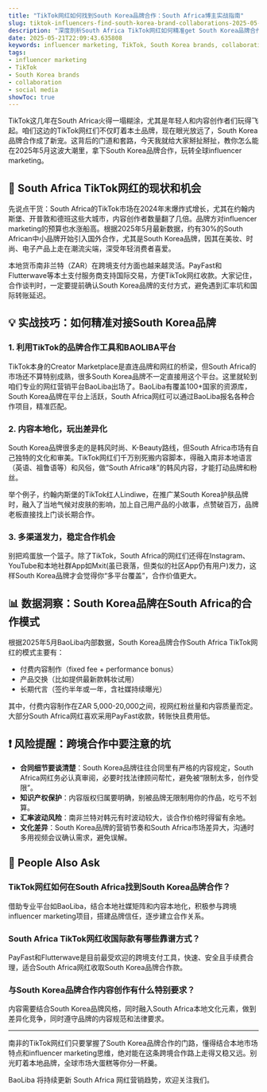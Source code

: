 ```yaml
---
title: "TikTok网红如何找到South Korea品牌合作：South Africa博主实战指南"
slug: tiktok-influencers-find-south-korea-brand-collaborations-2025-05-21
description: "深度剖析South Africa TikTok网红如何精准get South Korea品牌合作，结合本地社交媒体玩法和支付方式，实操干货满满。"
date: 2025-05-21T22:09:43.635808
keywords: influencer marketing, TikTok, South Korea brands, collaboration, social media
tags:
- influencer marketing
- TikTok
- South Korea brands
- collaboration
- social media
showToc: true
---
```


TikTok这几年在South Africa火得一塌糊涂，尤其是年轻人和内容创作者们玩得飞起。咱们这边的TikTok网红们不仅盯着本土品牌，现在眼光放远了，South Korea品牌合作成了新宠。这背后的门道和套路，今天我就给大家掰扯掰扯，教你怎么能在2025年5月这波大潮里，拿下South Korea品牌合作，玩转全球influencer marketing。

## 📢 South Africa TikTok网红的现状和机会

先说点干货：South Africa的TikTok市场在2024年末爆炸式增长，尤其在约翰内斯堡、开普敦和德班这些大城市，内容创作者数量翻了几倍。品牌方对influencer marketing的预算也水涨船高。根据2025年5月最新数据，约有30%的South African中小品牌开始引入国外合作，尤其是South Korea品牌，因其在美妆、时尚、电子产品上走在潮流尖端，深受年轻消费者喜爱。

本地货币南非兰特（ZAR）在跨境支付方面也越来越灵活。PayFast和Flutterwave等本土支付服务商支持国际交易，方便TikTok网红收款。大家记住，合作谈判时，一定要提前确认South Korea品牌的支付方式，避免遇到汇率坑和国际转账延迟。

## 💡 实战技巧：如何精准对接South Korea品牌

### 1. 利用TikTok的品牌合作工具和BAOLIBA平台

TikTok本身的Creator Marketplace是直连品牌和网红的桥梁，但South Africa的市场还不算特别成熟，很多South Korea品牌不一定直接用这个平台。这里就轮到咱们专业的网红营销平台BaoLiba出场了。BaoLiba有覆盖100+国家的资源库，South Korea品牌在平台上活跃，South Africa网红可以通过BaoLiba报名各种合作项目，精准匹配。

### 2. 内容本地化，玩出差异化

South Korea品牌很多走的是韩风时尚、K-Beauty路线，但South Africa市场有自己独特的文化和审美。TikTok网红们千万别死搬内容脚本，得融入南非本地语言（英语、祖鲁语等）和风俗，做“South Africa味”的韩风内容，才能打动品牌和粉丝。

举个例子，约翰内斯堡的TikTok红人Lindiwe，在推广某South Korea护肤品牌时，融入了当地气候对皮肤的影响，加上自己用产品的小故事，点赞破百万，品牌老板直接找上门谈长期合作。

### 3. 多渠道发力，稳定合作机会

别把鸡蛋放一个篮子。除了TikTok，South Africa的网红们还得在Instagram、YouTube和本地社群App如Mxit(虽已衰落，但类似的社区App仍有用户)发力，这样South Korea品牌才会觉得你“多平台覆盖”，合作价值更大。

## 📊 数据洞察：South Korea品牌在South Africa的合作模式

根据2025年5月BaoLiba内部数据，South Korea品牌合作South Africa TikTok网红的模式主要有：

- 付费内容制作（fixed fee + performance bonus）  
- 产品交换（比如提供最新款韩妆试用）  
- 长期代言（签约半年或一年，含社媒持续曝光）  

其中，付费内容制作在ZAR 5,000-20,000之间，视网红粉丝量和内容质量而定。大部分South Africa网红喜欢采用PayFast收款，转账快且费用低。

## ❗ 风险提醒：跨境合作中要注意的坑

- **合同细节要谈清楚**：South Korea品牌往往合同里有严格的内容规定，South Africa网红务必认真审阅，必要时找法律顾问帮忙，避免被“限制太多，创作受限”。  
- **知识产权保护**：内容版权归属要明确，别被品牌无限制用你的作品，吃亏不划算。  
- **汇率波动风险**：南非兰特对韩元有时波动较大，谈合作价格时得留有余地。  
- **文化差异**：South Korea品牌的营销节奏和South Africa市场差异大，沟通时多用视频会议确认需求，避免误解。  

## 🤔 People Also Ask

### TikTok网红如何在South Africa找到South Korea品牌合作？

借助专业平台如BaoLiba，结合本地社媒矩阵和内容本地化，积极参与跨境influencer marketing项目，搭建品牌信任，逐步建立合作关系。

### South Africa TikTok网红收国际款有哪些靠谱方式？

PayFast和Flutterwave是目前最受欢迎的跨境支付工具，快速、安全且手续费合理，适合South Africa网红收取South Korea品牌合作款。

### 与South Korea品牌合作内容创作有什么特别要求？

内容需要结合South Korea品牌风格，同时融入South Africa本地文化元素，做到差异化竞争，同时遵守品牌的内容规范和法律要求。

---

南非的TikTok网红们只要掌握了South Korea品牌合作的门路，懂得结合本地市场特点和influencer marketing思维，绝对能在这条跨境合作路上走得又稳又远。别光盯着本地品牌，全球市场大蛋糕等你分一杯羹。

BaoLiba 将持续更新 South Africa 网红营销趋势，欢迎关注我们。